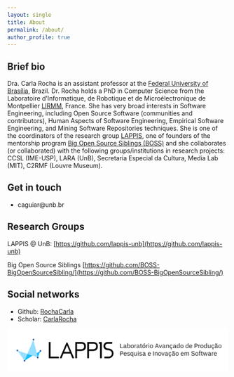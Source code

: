 ```yaml
---
layout: single
title: About
permalink: /about/
author_profile: true
---
```


## Brief bio

Dra. Carla Rocha is an assistant professor at the [Federal University of Brasília](www.unb.br), Brazil. Dr. Rocha holds a PhD in Computer Science from the Laboratoire d’Informatique, de Robotique et de Microélectronique de Montpellier [LIRMM](http://lirmm.fr), France. She has very broad interests in Software Engineering, including Open Source Software (communities and contributors), Human Aspects of Software Engineering, Empirical Software Engineering, and Mining Software Repositories techniques. She is one of the coordinators of the research group [LAPPIS]((https://github.com/lappis-unb)), one of founders of the mentorship program [Big Open Source Siblings (BOSS)](https://github.com/BOSS-BigOpenSourceSibling/) and she collaborates (or collaborated) with the following groups/institutions in research projects: CCSL (IME-USP), LARA (UnB),  Secretaria Especial da Cultura, Media Lab (MIT),  C2RMF (Louvre Museum).

## Get in touch

- caguiar<span style="display:none">ignorethis</span>@unb.br



## Research Groups

LAPPIS @ UnB: [https://github.com/lappis-unb](https://github.com/lappis-unb)

Big Open Source Siblings [https://github.com/BOSS-BigOpenSourceSibling/](https://github.com/BOSS-BigOpenSourceSibling/)



## Social networks

- Github: [RochaCarla](https://github.com/RochaCarla)
- Scholar: [CarlaRocha](https://scholar.google.com/citations?user=_y8XHnAAAAAJ&hl=en)



![lappis](/images/lappis.png)